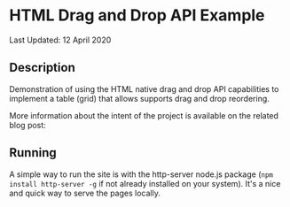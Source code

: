 # HTML Drag and Drop API Example

Last Updated: 12 April 2020

## Description

Demonstration of using the HTML native drag and drop API capabilities to implement a table (grid) that allows supports drag and drop reordering.

More information about the intent of the project is available on the related blog post: 

## Running

A simple way to run the site is with the http-server node.js package (`npm install http-server -g` if not already installed on your system). It's a nice and quick way to serve the pages locally. 

